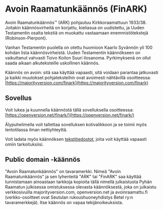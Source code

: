 # Avoin Raamatunkäännös (FinARK)

Avoin Raamatunkäännös™ (ARK) pohjautuu Kirkkoraamattuun 1933/38. Joitakin käännösvirheitä on korjattu, kieliasua on uudistettu, ja Uuden Testamentin osalta tekstiä on muokattu vastaamaan enemmistötekstejä (Robinson-Pierpont).

Vanhan Testamentin puolella on otettu huomioon Kaarlo Syvännön yli 100 kohdan lista käännösvirheistä. Uuden Testamentin käännökseen on vaikuttanut vahvasti Toivo Koilon Suuri ilosanoma. Pyrkimyksenä on ollut saada aikaan alkuteksteille uskollinen käännös.

Käännös on avoin: sitä saa käyttää vapaasti, sitä voidaan parantaa jatkuvasti ja kaikki muutokset pohjateksteihin ovat avoimesti nähtävillä osoitteessa:
[https://majorityversion.com/finark](https://majorityversion.com/finark)

## Sovellus

Voit lukea ja kuunnella käännöstä tällä sovelluksella osoitteessa:
[https://openversion.net/finark/](https://openversion.net/finark/)

Älypuhelimella voit tallettaa sovelluksen kotivalikkoon ja se toimii myös lentotilassa ilman nettiyhteyttä.

Voit ladata myös käännöksen [tekstitiedostot](https://github.com/openversion/finark/tree/master/pub), joita voit käyttää vapaasti omiin tarkoituksiisi.

## Public domain -käännös

"Avoin Raamatunkäännös" on tavaramerkki. Nimeä "Avoin Raamatunkäännös" ja sen lyhenteitä "ARK" tai "FinARK" saa käyttää tunnistamaan ainoastaan tarkkoja kopioita tällä nimellä julkaistusta Pyhän Raamatun julkisessa omistuksessa olevasta käännöksestä, joka on julkaistu verkkosivuilla majorityversion.com, openversion.net ja avoinraamattu.fi (verkko-osoitteet ovat Seutulan rukoushuoneyhdistys Betel ry:n tavaramerkkejä). Itse käännös on vapaa tekijänoikeuksista.

